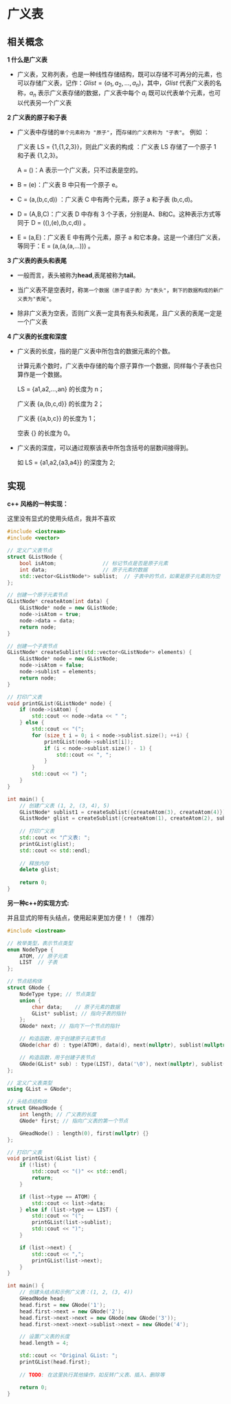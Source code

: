 # 广义表

## 相关概念

**1 什么是广义表**

- 广义表，又称列表，也是一种线性存储结构，既可以存储不可再分的元素，也可以存储广义表，记作：$Glist = (a_1,a_2,…,a_n)$，其中，$Glist$ 代表广义表的名称，$a_n$ 表示广义表存储的数据，广义表中每个 $a_i$ 既可以代表单个元素，也可以代表另一个广义表

**2 广义表的原子和子表**

- 广义表中存储的`单个元素称为 "原子"`，而`存储的广义表称为 "子表"`。
    例如 ：

    广义表 LS = {1,{1,2,3}}，则此广义表的构成 ：广义表 LS 存储了一个原子 1 和子表 {1,2,3}。

    A = ()：A 表示一个广义表，只不过表是空的。

- B = (e)：广义表 B 中只有一个原子 e。
- C = (a,(b,c,d)) ：广义表 C 中有两个元素，原子 a 和子表 (b,c,d)。
- D = (A,B,C)：广义表 D 中存有 3 个子表，分别是A、B和C。这种表示方式等同于 D = ((),(e),(b,c,d)) 。
- E = (a,E)：广义表 E 中有两个元素，原子 a 和它本身。这是一个递归广义表，等同于：E = (a,(a,(a,…))) 。

**3 广义表的表头和表尾**

- 一般而言，表头被称为**head**,表尾被称为**tail**。

- 当广义表不是空表时，称`第一个数据（原子或子表）为"表头"`，`剩下的数据构成的新广义表为"表尾"`。
- 除非广义表为空表，否则广义表一定具有表头和表尾，且广义表的表尾一定是一个广义表

**4 广义表的长度和深度**

- 广义表的长度，指的是广义表中所包含的数据元素的个数。

    计算元素个数时，广义表中存储的每个原子算作一个数据，同样每个子表也只算作是一个数据。

    LS = {a1,a2,…,an} 的长度为 n；

    广义表 {a,{b,c,d}} 的长度为 2；

    广义表 {{a,b,c}} 的长度为 1；

    空表 {} 的长度为 0。

- 广义表的深度，可以通过观察该表中所包含括号的层数间接得到。

    如 LS = {a1,a2,{a3,a4}} 的深度为 2;





## 实现

**c++ 风格的一种实现：**

这里没有显式的使用头结点，我并不喜欢

```cpp
#include <iostream>
#include <vector>

// 定义广义表节点
struct GListNode {
    bool isAtom;               // 标记节点是否是原子元素
    int data;                  // 原子元素的数据
    std::vector<GListNode*> sublist;  // 子表中的节点，如果是原子元素则为空
};

// 创建一个原子元素节点
GListNode* createAtom(int data) {
    GListNode* node = new GListNode;
    node->isAtom = true;
    node->data = data;
    return node;
}

// 创建一个子表节点
GListNode* createSublist(std::vector<GListNode*> elements) {
    GListNode* node = new GListNode;
    node->isAtom = false;
    node->sublist = elements;
    return node;
}

// 打印广义表
void printGList(GListNode* node) {
    if (node->isAtom) {
        std::cout << node->data << " ";
    } else {
        std::cout << "(";
        for (size_t i = 0; i < node->sublist.size(); ++i) {
            printGList(node->sublist[i]);
            if (i < node->sublist.size() - 1) {
                std::cout << ", ";
            }
        }
        std::cout << ") ";
    }
}

int main() {
    // 创建广义表 (1, 2, (3, 4), 5)
    GListNode* sublist1 = createSublist({createAtom(3), createAtom(4)});
    GListNode* glist = createSublist({createAtom(1), createAtom(2), sublist1, createAtom(5)});
    
    // 打印广义表
    std::cout << "广义表: ";
    printGList(glist);
    std::cout << std::endl;
    
    // 释放内存
    delete glist;
    
    return 0;
}
```



**另一种c++的实现方式:**

并且显式的带有头结点，使用起来更加方便！！（推荐）

```cpp
#include <iostream>

// 枚举类型，表示节点类型
enum NodeType {
    ATOM, // 原子元素
    LIST  // 子表
};

// 节点结构体
struct GNode {
    NodeType type; // 节点类型
    union {
        char data;    // 原子元素的数据
        GList* sublist; // 指向子表的指针
    };
    GNode* next; // 指向下一个节点的指针

    // 构造函数，用于创建原子元素节点
    GNode(char d) : type(ATOM), data(d), next(nullptr), sublist(nullptr) {}

    // 构造函数，用于创建子表节点
    GNode(GList* sub) : type(LIST), data('\0'), next(nullptr), sublist(sub) {}
};

// 定义广义表类型
using GList = GNode*;

// 头结点结构体
struct GHeadNode {
    int length; // 广义表的长度
    GNode* first; // 指向广义表的第一个节点

    GHeadNode() : length(0), first(nullptr) {}
};

// 打印广义表
void printGList(GList list) {
    if (!list) {
        std::cout << "()" << std::endl;
        return;
    }

    if (list->type == ATOM) {
        std::cout << list->data;
    } else if (list->type == LIST) {
        std::cout << "(";
        printGList(list->sublist);
        std::cout << ")";
    }

    if (list->next) {
        std::cout << ",";
        printGList(list->next);
    }
}

int main() {
    // 创建头结点和示例广义表：(1, 2, (3, 4))
    GHeadNode head;
    head.first = new GNode('1');
    head.first->next = new GNode('2');
    head.first->next->next = new GNode(new GNode('3'));
    head.first->next->next->sublist->next = new GNode('4');

    // 设置广义表的长度
    head.length = 4;

    std::cout << "Original GList: ";
    printGList(head.first);
    
    // TODO: 在这里执行其他操作，如反转广义表、插入、删除等

    return 0;
}
```

